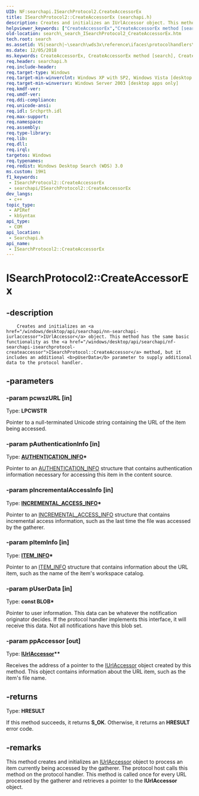 ```yaml
---
UID: NF:searchapi.ISearchProtocol2.CreateAccessorEx
title: ISearchProtocol2::CreateAccessorEx (searchapi.h)
description: Creates and initializes an IUrlAccessor object. This method has the same basic functionality as the ISearchProtocol::CreateAccessor method, but it includes an additional pUserData parameter to supply additional data to the protocol handler.
helpviewer_keywords: ["CreateAccessorEx","CreateAccessorEx method [search]","CreateAccessorEx method [search]","ISearchProtocol2 interface","ISearchProtocol2 interface [search]","CreateAccessorEx method","ISearchProtocol2.CreateAccessorEx","ISearchProtocol2::CreateAccessorEx","_search_ISearchProtocol2_CreateAccessorEx","search._search_ISearchProtocol2_CreateAccessorEx","searchapi/ISearchProtocol2::CreateAccessorEx"]
old-location: search\_search_ISearchProtocol2_CreateAccessorEx.htm
tech.root: search
ms.assetid: VS|search|~\search\wds3x\reference\ifaces\protocolhandlers\isearchprotocol2\createaccessorex.htm
ms.date: 12/05/2018
ms.keywords: CreateAccessorEx, CreateAccessorEx method [search], CreateAccessorEx method [search],ISearchProtocol2 interface, ISearchProtocol2 interface [search],CreateAccessorEx method, ISearchProtocol2.CreateAccessorEx, ISearchProtocol2::CreateAccessorEx, _search_ISearchProtocol2_CreateAccessorEx, search._search_ISearchProtocol2_CreateAccessorEx, searchapi/ISearchProtocol2::CreateAccessorEx
req.header: searchapi.h
req.include-header: 
req.target-type: Windows
req.target-min-winverclnt: Windows XP with SP2, Windows Vista [desktop apps only]
req.target-min-winversvr: Windows Server 2003 [desktop apps only]
req.kmdf-ver: 
req.umdf-ver: 
req.ddi-compliance: 
req.unicode-ansi: 
req.idl: Srchprth.idl
req.max-support: 
req.namespace: 
req.assembly: 
req.type-library: 
req.lib: 
req.dll: 
req.irql: 
targetos: Windows
req.typenames: 
req.redist: Windows Desktop Search (WDS) 3.0
ms.custom: 19H1
f1_keywords:
 - ISearchProtocol2::CreateAccessorEx
 - searchapi/ISearchProtocol2::CreateAccessorEx
dev_langs:
 - c++
topic_type:
 - APIRef
 - kbSyntax
api_type:
 - COM
api_location:
 - Searchapi.h
api_name:
 - ISearchProtocol2::CreateAccessorEx
---
```


# ISearchProtocol2::CreateAccessorEx


## -description

 
        Creates and initializes an <a href="/windows/desktop/api/searchapi/nn-searchapi-iurlaccessor">IUrlAccessor</a> object. This method has the same basic functionality as the <a href="/windows/desktop/api/searchapi/nf-searchapi-isearchprotocol-createaccessor">ISearchProtocol::CreateAccessor</a> method, but it includes an additional <b>pUserData</b> parameter to supply additional data to the protocol handler.

## -parameters

### -param pcwszURL [in]

Type: <b>LPCWSTR</b>

Pointer to a null-terminated Unicode string containing the URL of the item being accessed.

### -param pAuthenticationInfo [in]

Type: <b><a href="/windows/desktop/api/searchapi/ns-searchapi-authentication_info">AUTHENTICATION_INFO</a>*</b>

Pointer to an <a href="/windows/desktop/api/searchapi/ns-searchapi-authentication_info">AUTHENTICATION_INFO</a> structure that contains authentication information necessary for accessing this item in the content source.

### -param pIncrementalAccessInfo [in]

Type: <b><a href="/windows/desktop/api/searchapi/ns-searchapi-incremental_access_info">INCREMENTAL_ACCESS_INFO</a>*</b>

Pointer to an <a href="/windows/desktop/api/searchapi/ns-searchapi-incremental_access_info">INCREMENTAL_ACCESS_INFO</a> structure that contains incremental access information, such as the last time the file was accessed by the gatherer.

### -param pItemInfo [in]

Type: <b><a href="/windows/desktop/api/searchapi/ns-searchapi-item_info">ITEM_INFO</a>*</b>

Pointer to an <a href="/windows/desktop/api/searchapi/ns-searchapi-item_info">ITEM_INFO</a> structure that contains information about the URL item, such as the name of the item's workspace catalog.

### -param pUserData [in]

Type: <b>const BLOB*</b>

Pointer to user information. This data can be whatever the notification originator decides. If the protocol handler implements this interface, it will receive this data.  Not all notifications have this blob set.

### -param ppAccessor [out]

Type: <b><a href="/windows/desktop/api/searchapi/nn-searchapi-iurlaccessor">IUrlAccessor</a>**</b>

Receives the address of a pointer to the <a href="/windows/desktop/api/searchapi/nn-searchapi-iurlaccessor">IUrlAccessor</a> object created by this method. This object contains information about the URL item, such as the item's file name.

## -returns

Type: <b>HRESULT</b>

If this method succeeds, it returns <b xmlns:loc="http://microsoft.com/wdcml/l10n">S_OK</b>. Otherwise, it returns an <b xmlns:loc="http://microsoft.com/wdcml/l10n">HRESULT</b> error code.

## -remarks

This method creates and initializes an <a href="/windows/desktop/api/searchapi/nn-searchapi-iurlaccessor">IUrlAccessor</a> object to process an item currently being accessed by the gatherer. The protocol host calls this method on the protocol handler. This method is called once for every URL processed by the gatherer and retrieves a pointer to the <b>IUrlAccessor</b> object.

